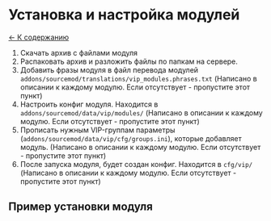 # Установка и настройка модулей

[<- К содержанию](../index.md)

1. Скачать архив с файлами модуля
2. Распаковать архив и разложить файлы по папкам на сервере.
3. Добавить фразы модуля в файл перевода модулей `addons/sourcemod/translations/vip_modules.phrases.txt` (Написано в описании к каждому модулю. Если отсутствует - пропустите этот пункт)
4. Настроить конфиг модуля. Находится в `addons/sourcemod/data/vip/modules/`  (Написано в описании к каждому модулю. Если отсутствует - пропустите этот пункт)
5. Прописать нужным VIP-группам параметры (`addons/sourcemod/data/vip/cfg/groups.ini`), которые добавляет модуль. (Написано в описании к каждому модулю. Если отсутствует - пропустите этот пункт)
6. После запуска модуля, будет создан конфиг. Находится в `cfg/vip/` (Написано в описании к каждому модулю. Если отсутствует - пропустите этот пункт)


## Пример установки модуля


